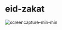 # eid-zakat
 
![screencapture-min-min](https://user-images.githubusercontent.com/55896761/179474729-c4dabfca-c447-4d11-afdc-9d83101ee1e9.png)
